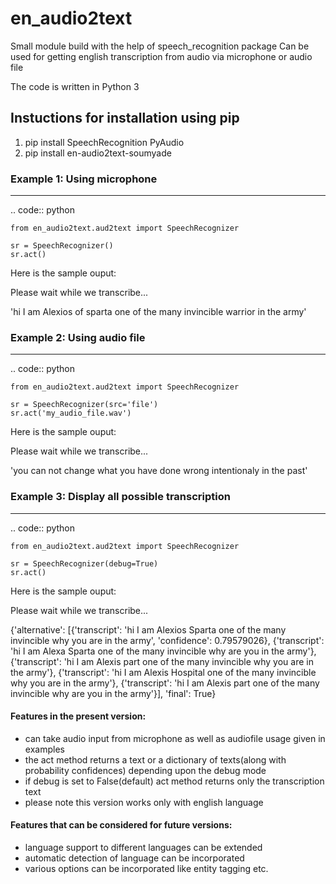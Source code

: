 # en_audio2text

Small module build with the help of speech_recognition package
Can be used for getting english transcription from audio via microphone or audio file

The code is written in Python 3

Instuctions for installation using pip
------------
1) pip install SpeechRecognition PyAudio
2) pip install en-audio2text-soumyade 



  
### Example 1: Using microphone
--------

.. code:: python

    from en_audio2text.aud2text import SpeechRecognizer
    
    sr = SpeechRecognizer()
    sr.act()
    
    
  Here is the sample ouput:
  
  Please wait while we transcribe...
  
  'hi I am Alexios of sparta one of the many invincible warrior in the army'


### Example 2: Using audio file
--------

.. code:: python

    from en_audio2text.aud2text import SpeechRecognizer
    
    sr = SpeechRecognizer(src='file')
    sr.act('my_audio_file.wav')
    
    
  Here is the sample ouput:
  
  Please wait while we transcribe...
  
  'you can not change what you have done wrong intentionaly in the past'


### Example 3: Display all possible transcription
--------

.. code:: python

    from en_audio2text.aud2text import SpeechRecognizer
    
    sr = SpeechRecognizer(debug=True)
    sr.act()
    
    
  Here is the sample ouput:
  
  Please wait while we transcribe...
  
  {'alternative': [{'transcript': 'hi I am Alexios Sparta one of the many invincible why you are in the army',
   'confidence': 0.79579026},
  {'transcript': 'hi I am Alexa Sparta one of the many invincible why are you in the army'},
  {'transcript': 'hi I am Alexis part one of the many invincible why you are in the army'},
  {'transcript': 'hi I am Alexis Hospital one of the many invincible why you are in the army'},
  {'transcript': 'hi I am Alexis part one of the many invincible why are you in the army'}],
 'final': True}


#### Features in the present version:

* can take audio input from microphone as well as audiofile usage given in examples
* the act method returns a text or a dictionary of texts(along with probability confidences) depending upon the debug mode
* if debug is set to False(default) act method returns only the transcription text
* please note this version works only with english language

#### Features that can be considered for future versions:

* language support to different languages can be extended
* automatic detection of language can be incorporated
* various options can be incorporated like entity tagging etc.

